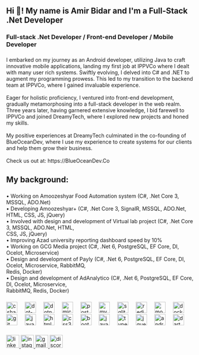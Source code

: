 <h2 align="left">Hi 👋! My name is Amir Bidar and I'm a Full-Stack .Net Developer</h2>

###

<h3 align="left">Full-stack .Net Developer / Front-end Developer / Mobile Developer</h3>

###

<p align="left">I embarked on my journey as an Android developer, utilizing Java to craft innovative mobile applications, landing my first job at IPPVCo where I dealt with many user rich systems. Swiftly evolving, I delved into C# and .NET to augment my programming prowess. This led to my transition to the backend team at IPPVCo, where I gained invaluable experience.<br><br>Eager for holistic proficiency, I ventured into front-end development, gradually metamorphosing into a full-stack developer in the web realm. Three years later, having garnered extensive knowledge, I bid farewell to IPPVCo and joined DreamyTech, where I explored new projects and honed my skills.<br><br>My positive experiences at DreamyTech culminated in the co-founding of BlueOceanDev, where I use my experience to create systems for our clients and help them grow their business.<br><br>Check us out at: https://BlueOceanDev.Co</p>

###

<h2 align="left">My background:</h2>

###

<p align="left">• Working on Amoozeshyar Food Automation system (C#, .Net Core 3, MSSQL, ADO.Net)<br>• Developing Amoozeshyar+ (C#, .Net Core 3, SignalR, MSSQL, ADO.Net, HTML, CSS, JS, jQuery)<br>• Involved with design and development of Virtual lab project (C#, .Net Core 3, MSSQL, ADO.Net, HTML, <br>CSS, JS, jQuery)<br>• Improving Azad university reporting dashboard speed by 10%<br>• Working on GCG Media project (C#, .Net 6, PostgreSQL, EF Core, DI, Ocelot, Microservice)<br>• Design and development of Payly (C#, .Net 6, PostgreSQL, EF Core, DI, Ocelot, Microservice, RabbitMQ, <br>Redis, Docker)<br>• Design and development of AdAnalytico (C#, .Net 6, PostgreSQL, EF Core, DI, Ocelot, Microservice, <br>RabbitMQ, Redis, Docker)</p>

###

<div align="left">
  <img src="https://cdn.jsdelivr.net/gh/devicons/devicon/icons/csharp/csharp-original.svg" height="30" alt="csharp logo"  />
  <img width="12" />
  <img src="https://cdn.jsdelivr.net/gh/devicons/devicon/icons/dot-net/dot-net-original.svg" height="30" alt="dot-net logo"  />
  <img width="12" />
  <img src="https://cdn.jsdelivr.net/gh/devicons/devicon/icons/dotnetcore/dotnetcore-original.svg" height="30" alt="dotnetcore logo"  />
  <img width="12" />
  <img src="https://cdn.jsdelivr.net/gh/devicons/devicon/icons/microsoftsqlserver/microsoftsqlserver-plain.svg" height="30" alt="microsoftsqlserver logo"  />
  <img width="12" />
  <img src="https://cdn.jsdelivr.net/gh/devicons/devicon/icons/postgresql/postgresql-original.svg" height="30" alt="postgresql logo"  />
  <img width="12" />
  <img src="https://cdn.jsdelivr.net/gh/devicons/devicon/icons/mysql/mysql-original.svg" height="30" alt="mysql logo"  />
  <img width="12" />
  <img src="https://cdn.jsdelivr.net/gh/devicons/devicon/icons/sqlite/sqlite-original.svg" height="30" alt="sqlite logo"  />
  <img width="12" />
  <img src="https://cdn.jsdelivr.net/gh/devicons/devicon/icons/redis/redis-original.svg" height="30" alt="redis logo"  />
  <img width="12" />
  <img src="https://cdn.jsdelivr.net/gh/devicons/devicon/icons/mongodb/mongodb-original.svg" height="30" alt="mongodb logo"  />
  <img width="12" />
  <img src="https://cdn.jsdelivr.net/gh/devicons/devicon/icons/docker/docker-original.svg" height="30" alt="docker logo"  />
  <img width="12" />
  <img src="https://cdn.jsdelivr.net/gh/devicons/devicon/icons/git/git-original.svg" height="30" alt="git logo"  />
  <img width="12" />
  <img src="https://cdn.jsdelivr.net/gh/devicons/devicon/icons/java/java-original.svg" height="30" alt="java logo"  />
  <img width="12" />
  <img src="https://cdn.jsdelivr.net/gh/devicons/devicon/icons/html5/html5-original.svg" height="30" alt="html5 logo"  />
  <img width="12" />
  <img src="https://cdn.jsdelivr.net/gh/devicons/devicon/icons/css3/css3-original.svg" height="30" alt="css3 logo"  />
  <img width="12" />
  <img src="https://cdn.jsdelivr.net/gh/devicons/devicon/icons/bootstrap/bootstrap-original.svg" height="30" alt="bootstrap logo"  />
  <img width="12" />
  <img src="https://cdn.jsdelivr.net/gh/devicons/devicon/icons/javascript/javascript-original.svg" height="30" alt="javascript logo"  />
  <img width="12" />
  <img src="https://cdn.jsdelivr.net/gh/devicons/devicon/icons/typescript/typescript-original.svg" height="30" alt="typescript logo"  />
  <img width="12" />
  <img src="https://cdn.jsdelivr.net/gh/devicons/devicon/icons/jquery/jquery-original.svg" height="30" alt="jquery logo"  />
  <img width="12" />
  <img src="https://cdn.jsdelivr.net/gh/devicons/devicon/icons/androidstudio/androidstudio-original.svg" height="30" alt="androidstudio logo"  />
  <img width="12" />
  <img src="https://cdn.jsdelivr.net/gh/devicons/devicon/icons/dart/dart-original.svg" height="30" alt="dart logo"  />
</div>

###

<div align="left">
  <a href="https://www.linkedin.com/in/amir-mohammad-bidar-5299081a7/" target="_blank">
    <img src="https://img.shields.io/static/v1?message=LinkedIn&logo=linkedin&label=&color=0077B5&logoColor=white&labelColor=&style=for-the-badge" height="35" alt="linkedin logo"  />
  </a>
  <a href="https://www.instagram.com/AmirM_Bidar" target="_blank">
    <img src="https://img.shields.io/static/v1?message=Instagram&logo=instagram&label=&color=E4405F&logoColor=white&labelColor=&style=for-the-badge" height="35" alt="instagram logo"  />
  </a>
  <a href="mailto:bidar.amir@gmail.com" target="_blank">
    <img src="https://img.shields.io/static/v1?message=Gmail&logo=gmail&label=&color=D14836&logoColor=white&labelColor=&style=for-the-badge" height="35" alt="gmail logo"  />
  </a>
  <a href="https://discordapp.com/users/AmirBidar/" target="_blank">
    <img src="https://img.shields.io/static/v1?message=Discord&logo=discord&label=&color=7289DA&logoColor=white&labelColor=&style=for-the-badge" height="35" alt="discord logo"  />
  </a>
</div>

